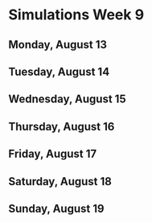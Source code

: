 # Simulations Week 9

## Monday, August 13

## Tuesday, August 14

## Wednesday, August 15

## Thursday, August 16

## Friday, August 17

## Saturday, August 18

## Sunday, August 19

